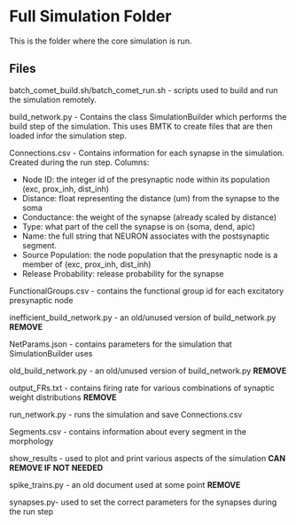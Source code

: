 # Full Simulation Folder

This is the folder where the core simulation is run.

## Files

batch_comet_build.sh/batch_comet_run.sh - scripts used to build and run the simulation remotely.

build_network.py - Contains the class SimulationBuilder which performs the build step of the simulation. This uses BMTK to create files that are then loaded infor the simulation step.

Connections.csv - Contains information for each synapse in the simulation. Created during the run step. Columns:
- Node ID: the integer id of the presynaptic node within its population (exc, prox_inh, dist_inh)
- Distance: float representing the distance (um) from the synapse to the soma
- Conductance: the weight of the synapse (already scaled by distance)
- Type: what part of the cell the synapse is on (soma, dend, apic)
- Name: the full string that NEURON associates with the postsynaptic segment. 
- Source Population: the node population that the presynaptic node is a member of (exc, prox_inh, dist_inh)
- Release Probability: release probability for the synapse

FunctionalGroups.csv - contains the functional group id for each excitatory presynaptic node

inefficient_build_network.py - an old/unused version of build_network.py **REMOVE**

NetParams.json - contains parameters for the simulation that SimulationBuilder uses

old_build_network.py - an old/unused version of build_network.py **REMOVE**

output_FRs.txt - contains firing rate for various combinations of synaptic weight distributions **REMOVE**

run_network.py - runs the simulation and save Connections.csv

Segments.csv - contains information about every segment in the morphology

show_results - used to plot and print various aspects of the simulation **CAN REMOVE IF NOT NEEDED**

spike_trains.py - an old document used at some point **REMOVE**

synapses.py- used to set the correct parameters for the synapses during the run step